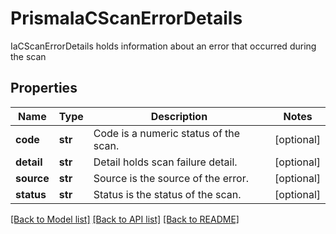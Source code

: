 # PrismaIaCScanErrorDetails

IaCScanErrorDetails holds information about an error that occurred during the scan

## Properties
Name | Type | Description | Notes
------------ | ------------- | ------------- | -------------
**code** | **str** | Code is a numeric status of the scan.  | [optional] 
**detail** | **str** | Detail holds scan failure detail.  | [optional] 
**source** | **str** | Source is the source of the error.  | [optional] 
**status** | **str** | Status is the status of the scan.  | [optional] 

[[Back to Model list]](../README.md#documentation-for-models) [[Back to API list]](../README.md#documentation-for-api-endpoints) [[Back to README]](../README.md)


